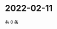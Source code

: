 # 2022-02-11

共 0 条

<!-- BEGIN WEIBO -->
<!-- 最后更新时间 Fri Feb 11 2022 13:01:03 GMT+0800 (China Standard Time) -->

<!-- END WEIBO -->
